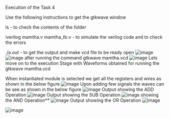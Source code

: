Execution of the Task 4

Use the following instructions to get the gtkwave window

ls - to check the contents of the folder

iverilog mamtha.v mamtha_tb.v - to simulate the verilog code and to check the errors

./a.out - to get the output and make vcd file to be ready open
![image](https://github.com/Mamthag17/task4.md/assets/161347200/1153c07d-de4f-43dd-8b40-d2d98a135cf0)
![image](https://github.com/Mamthag17/task4.md/assets/161347200/ea2f93e0-ad4d-4c78-bc33-7fbb1a62c843)
after running the command gtkwave mamtha.vcd
![image](https://github.com/Mamthag17/task4.md/assets/161347200/e34e5849-c48d-4bc1-9130-b530ef8a52eb)
Lets move on to the execution Stage with Waveforms obtained for running the gtkwave mamtha.vcd

When instantiated module is selected we get all the registers and wires as shown in the below figure
![image](https://github.com/Mamthag17/task4.md/assets/161347200/74037833-5548-41cf-a689-41ac3faefaf7)
Upon adding few signals the waves can be see as shown in the below figure
![image](https://github.com/Mamthag17/task4.md/assets/161347200/26912a1c-8df8-40ad-b2f0-8d4085912a8b)
Output showing the ADD Operation
![image](https://github.com/Mamthag17/task4.md/assets/161347200/20d267ae-b92b-4013-92d8-d5560199f893)
Output showing the SUB Operation
![image](https://github.com/Mamthag17/task4.md/assets/161347200/60131fb7-adb9-49e6-b994-efd69a16c032)
showing the AND Operation**
![image](https://github.com/Mamthag17/task4.md/assets/161347200/92ac19d0-2d06-4b74-b757-e770a71199e0)
Output showing the OR Operation
![image](https://github.com/Mamthag17/task4.md/assets/161347200/ee050850-4b27-4388-be50-97fc61fa9680)

![image](https://github.com/Mamthag17/task4.md/assets/161347200/cf21f8cc-60b7-4dd2-ae23-f63362b51d0e)
